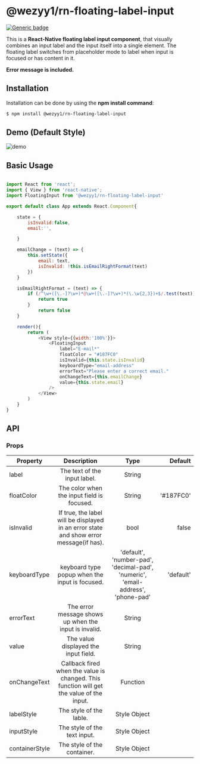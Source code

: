 # @wezyy1/rn-floating-label-input

[![Generic badge](https://img.shields.io/badge/npm-6.14.4-green.svg)](https://www.npmjs.com/package/@wezyy1/rn-floating-label-input)

This is a **React-Native floating label input component**, that visually combines an input label and the input itself into a single element. The floating label switches from placeholder mode to label when input is focused or has content in it.

**Error message is included.**

## Installation

Installation can be done by using the **npm install command**:
```bash
$ npm install @wezyy1/rn-floating-label-input
```

## Demo (Default Style)

![demo](https://amberyiyao.github.io/tryUploadImg/floating.gif)

## Basic Usage

```javascript

import React from 'react';
import { View } from 'react-native';
import FloatingInput from '@wezyy1/rn-floating-label-input'

export default class App extends React.Component{

    state = {
        isInvalid:false,
        email:'',

    }

    emailChange = (text) => {
        this.setState({
            email: text,
            isInvalid: !this.isEmailRightFormat(text)
        })
    }

    isEmailRightFormat = (text) => {
        if (/^\w+([\.-]?\w+)*@\w+([\.-]?\w+)*(\.\w{2,3})+$/.test(text)){
            return true
        }
            return false
    }

    render(){
        return (
            <View style={{width:'100%'}}>
                <FloatingInput 
                    label="E-mail*" 
                    floatColor = "#187FC0" 
                    isInvalid={this.state.isInvalid} 
                    keyboardType="email-address" 
                    errorText="Please enter a correct email."
                    onChangeText={this.emailChange} 
                    value={this.state.email}
                />
            </View>
        )
    }
}

```

## API

### Props

|Property|Description|Type|Default|
|-|:-:|:-:|-:|
|label|The text of the input label.|String|  |
|floatColor|The color when the input field is focused.|String|'#187FC0'|
|isInvalid|If true, the label will be displayed in an error state and show error message(if has).|bool|false|
|keyboardType|keyboard type popup when the input is focused.|'default', 'number-pad', 'decimal-pad', 'numeric', 'email-address', 'phone-pad'|'default'|
|errorText| The error message shows up when the input is invalid. | String | |
|value| The value displayed the input field. | String | |
|onChangeText| Callback fired when the value is changed. This function will get the value of the input. | Function | |
|labelStyle| The style of the lable. | Style Object | |
|inputStyle| The style of the text input. | Style Object | |
|containerStyle| The style of the container. | Style Object | |